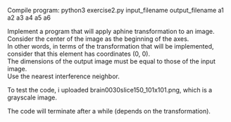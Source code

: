 Compile program: python3 exercise2.py input_filename output_filename  a1 a2 a3 a4 a5 a6

Implement a program that will apply aphine transformation to an image.   
Consider the center of the image as the beginning of the axes.   
In other words, in terms of the transformation that will be implemented, consider that this element has coordinates (0, 0).   
The dimensions of the output image must be equal to those of the input image.   
Use the nearest interference neighbor.   

To test the code, i uploaded brain0030slice150_101x101.png, which is a grayscale image.

The code will terminate after a while (depends on the transformation).
